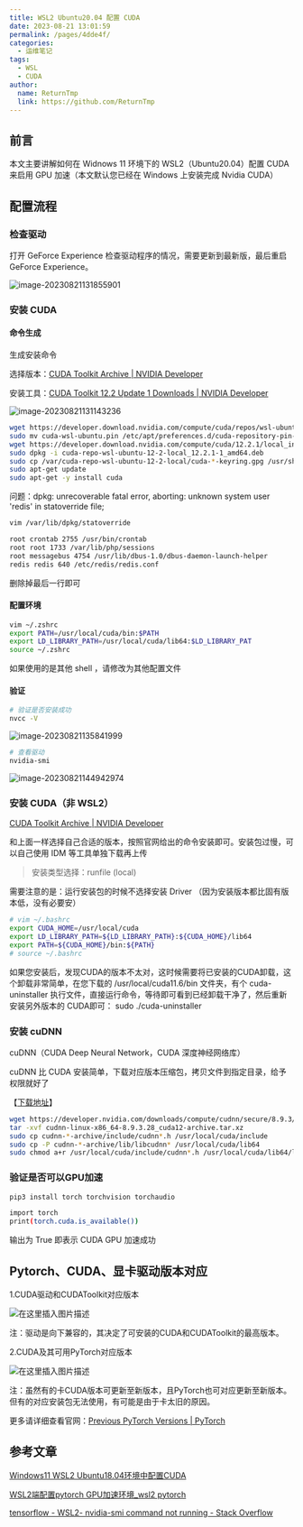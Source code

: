 ```yaml
---
title: WSL2 Ubuntu20.04 配置 CUDA
date: 2023-08-21 13:01:59
permalink: /pages/4dde4f/
categories:
  - 运维笔记
tags:
  - WSL
  - CUDA
author: 
  name: ReturnTmp
  link: https://github.com/ReturnTmp
---
```





## 前言

本文主要讲解如何在 Widnows 11 环境下的 WSL2（Ubuntu20.04）配置 CUDA 来启用 GPU 加速（本文默认您已经在 Windows 上安装完成 Nvidia CUDA）

## 配置流程

### 检查驱动

打开 GeForce Experience 检查驱动程序的情况，需要更新到最新版，最后重启 GeForce Experience。

![image-20230821131855901](https://cdn.jsdelivr.net/gh/Returntmp/blog-image@main/blog/202308211319030.png)

### 安装 CUDA

#### 命令生成

生成安装命令

选择版本：[CUDA Toolkit Archive | NVIDIA Developer](https://developer.nvidia.com/cuda-toolkit-archive)

安装工具：[CUDA Toolkit 12.2 Update 1 Downloads | NVIDIA Developer](https://developer.nvidia.com/cuda-downloads?target_os=Linux&target_arch=x86_64&Distribution=WSL-Ubuntu&target_version=2.0&target_type=deb_local)

![image-20230821131143236](https://cdn.jsdelivr.net/gh/Returntmp/blog-image@main/blog/202308211311720.png)

```bash
wget https://developer.download.nvidia.com/compute/cuda/repos/wsl-ubuntu/x86_64/cuda-wsl-ubuntu.pin
sudo mv cuda-wsl-ubuntu.pin /etc/apt/preferences.d/cuda-repository-pin-600
wget https://developer.download.nvidia.com/compute/cuda/12.2.1/local_installers/cuda-repo-wsl-ubuntu-12-2-local_12.2.1-1_amd64.deb
sudo dpkg -i cuda-repo-wsl-ubuntu-12-2-local_12.2.1-1_amd64.deb
sudo cp /var/cuda-repo-wsl-ubuntu-12-2-local/cuda-*-keyring.gpg /usr/share/keyrings/
sudo apt-get update
sudo apt-get -y install cuda
```

问题：dpkg: unrecoverable fatal error, aborting: unknown system user 'redis' in statoverride file;

```bash
vim /var/lib/dpkg/statoverride
```

```bash
root crontab 2755 /usr/bin/crontab
root root 1733 /var/lib/php/sessions
root messagebus 4754 /usr/lib/dbus-1.0/dbus-daemon-launch-helper
redis redis 640 /etc/redis/redis.conf
```

删除掉最后一行即可



#### 配置环境

```bash
vim ~/.zshrc
export PATH=/usr/local/cuda/bin:$PATH
export LD_LIBRARY_PATH=/usr/local/cuda/lib64:$LD_LIBRARY_PAT
source ~/.zshrc
```

如果使用的是其他 shell ，请修改为其他配置文件



#### 验证

```bash
# 验证是否安装成功
nvcc -V
```

![image-20230821135841999](https://cdn.jsdelivr.net/gh/Returntmp/blog-image@main/blog/202308211358252.png)



```bash
# 查看驱动
nvidia-smi
```

![image-20230821144942974](https://cdn.jsdelivr.net/gh/Returntmp/blog-image@main/blog/202308211449186.png)





### 安装 CUDA（非 WSL2）

[CUDA Toolkit Archive | NVIDIA Developer](https://developer.nvidia.com/cuda-toolkit-archive)

和上面一样选择自己合适的版本，按照官网给出的命令安装即可。安装包过慢，可以自己使用 IDM 等工具单独下载再上传

> 安装类型选择：runfile (local)

需要注意的是：运行安装包的时候不选择安装 Driver （因为安装版本都比固有版本低，没有必要安）

```bash
# vim ~/.bashrc
export CUDA_HOME=/usr/local/cuda
export LD_LIBRARY_PATH=${LD_LIBRARY_PATH}:${CUDA_HOME}/lib64
export PATH=${CUDA_HOME}/bin:${PATH}
# source ~/.bashrc
```

如果您安装后，发现CUDA的版本不太对，这时候需要将已安装的CUDA卸载，这个卸载非常简单，在您下载的 /usr/local/cuda11.6/bin 文件夹，有个 cuda-uninstaller 执行文件，直接运行命令，等待即可看到已经卸载干净了，然后重新安装另外版本的 CUDA即可：
sudo ./cuda-uninstaller



### 安装 cuDNN

cuDNN（CUDA Deep Neural Network，CUDA 深度神经网络库） 

cuDNN 比 CUDA 安装简单，下载对应版本压缩包，拷贝文件到指定目录，给予权限就好了

【[下载地址](https://developer.nvidia.com/rdp/cudnn-archive)】

```bash
wget https://developer.nvidia.com/downloads/compute/cudnn/secure/8.9.3/local_installers/12.x/cudnn-linux-x86_64-8.9.3.28_cuda12-archive.tar.xz/
tar -xvf cudnn-linux-x86_64-8.9.3.28_cuda12-archive.tar.xz
sudo cp cudnn-*-archive/include/cudnn*.h /usr/local/cuda/include 
sudo cp -P cudnn-*-archive/lib/libcudnn* /usr/local/cuda/lib64 
sudo chmod a+r /usr/local/cuda/include/cudnn*.h /usr/local/cuda/lib64/libcudnn*
```



### 验证是否可以GPU加速

```bash
pip3 install torch torchvision torchaudio
```

```bash
import torch
print(torch.cuda.is_available())
```

输出为 True 即表示 CUDA GPU 加速成功





## Pytorch、CUDA、显卡驱动版本对应

1.CUDA驱动和CUDAToolkit对应版本

![在这里插入图片描述](https://cdn.jsdelivr.net/gh/Returntmp/blog-image@main/blog/202308292330168.png)

注：驱动是向下兼容的，其决定了可安装的CUDA和CUDAToolkit的最高版本。



2.CUDA及其可用PyTorch对应版本

![在这里插入图片描述](https://cdn.jsdelivr.net/gh/Returntmp/blog-image@main/blog/202308292332178.png)

注：虽然有的卡CUDA版本可更新至新版本，且PyTorch也可对应更新至新版本。但有的对应安装包无法使用，有可能是由于卡太旧的原因。



更多请详细查看官网：[Previous PyTorch Versions | PyTorch](https://pytorch.org/get-started/previous-versions/)

## 参考文章

[Windows11 WSL2 Ubuntu18.04环境中配置CUDA](https://blog.csdn.net/weixin_42077820/article/details/124332395?utm_medium=distribute.pc_relevant.none-task-blog-2~default~baidujs_baidulandingword~default-0-124332395-blog-122692068.235^v38^pc_relevant_sort&spm=1001.2101.3001.4242.1&utm_relevant_index=3)

[WSL2端配置pytorch GPU加速环境_wsl2 pytorch](https://blog.csdn.net/tianjuewudi/article/details/122692068)

[tensorflow - WSL2- nvidia-smi command not running - Stack Overflow](https://stackoverflow.com/questions/64845160/wsl2-nvidia-smi-command-not-running)